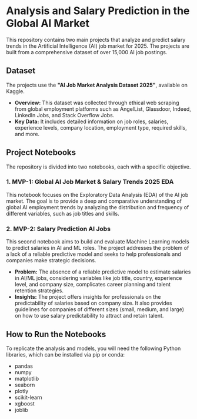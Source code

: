# Analysis and Salary Prediction in the Global AI Market

This repository contains two main projects that analyze and predict salary trends in the Artificial Intelligence (AI) job market for 2025. The projects are built from a comprehensive dataset of over 15,000 AI job postings.

## Dataset

The projects use the **"AI Job Market Analysis Dataset 2025"**, available on Kaggle.

* **Overview:** This dataset was collected through ethical web scraping from global employment platforms such as AngelList, Glassdoor, Indeed, LinkedIn Jobs, and Stack Overflow Jobs.
* **Key Data:** It includes detailed information on job roles, salaries, experience levels, company location, employment type, required skills, and more.

## Project Notebooks

The repository is divided into two notebooks, each with a specific objective.

### 1. MVP-1: Global AI Job Market & Salary Trends 2025 EDA

This notebook focuses on the Exploratory Data Analysis (EDA) of the AI job market. The goal is to provide a deep and comparative understanding of global AI employment trends by analyzing the distribution and frequency of different variables, such as job titles and skills.

### 2. MVP-2: Salary Prediction AI Jobs

This second notebook aims to build and evaluate Machine Learning models to predict salaries in AI and ML roles. The project addresses the problem of a lack of a reliable predictive model and seeks to help professionals and companies make strategic decisions.

* **Problem:** The absence of a reliable predictive model to estimate salaries in AI/ML jobs, considering variables like job title, country, experience level, and company size, complicates career planning and talent retention strategies.
* **Insights:** The project offers insights for professionals on the predictability of salaries based on company size. It also provides guidelines for companies of different sizes (small, medium, and large) on how to use salary predictability to attract and retain talent.

## How to Run the Notebooks

To replicate the analysis and models, you will need the following Python libraries, which can be installed via pip or conda:

* pandas
* numpy
* matplotlib
* seaborn
* plotly
* scikit-learn
* xgboost
* joblib
